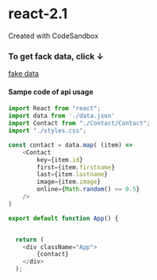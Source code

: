 # react-2.1
Created with CodeSandbox

### To get fack data, click &darr;

[fake data](https://mockaroo.com/)

#### Sampe code of api usage
```ts
import React from "react";
import data from './data.json'
import Contact from "./Contact/Contact";
import "./styles.css";

const contact = data.map( (item) =>
    <Contact
        key={item.id}
        first={item.firstname}
        last={item.lastname}
        image={item.image}
        online={Math.random() >= 0.5}
    />
)

export default function App() {


  return (
    <div className="App">
        {contact}
    </div>
  );
```
